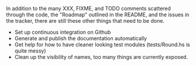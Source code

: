 
In addition to the many XXX, FIXME, and TODO comments scattered through the
code, the "Roadmap" outlined in the README, and the issues in the tracker,
there are still these other things that need to be done.

* Set up continuous integration on Github
* Generate and publish the documentation automatically
* Get help for how to have cleaner looking test modules (tests/Round.hs is
  quite messy)
* Clean up the visibility of names, too many things are currently exposed.
